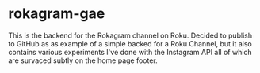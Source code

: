 # rokagram-gae

This is the backend for the Rokagram channel on Roku. Decided to publish to GitHub as as example of a simple backed for a Roku Channel, but it also contains various experiments I've done with the Instagram API all of which are survaced subtly on the home page footer.



